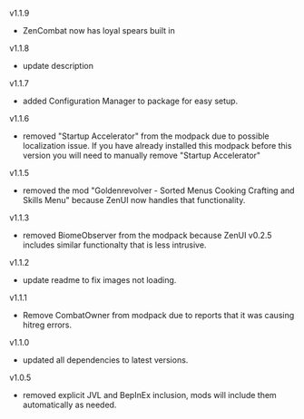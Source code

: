 v1.1.9
- ZenCombat now has loyal spears built in

v1.1.8
- update description

v1.1.7
- added Configuration Manager to package for easy setup.

v1.1.6
- removed "Startup Accelerator" from the modpack due to possible localization issue.  If you have already installed this modpack before this version you will need to manually remove "Startup Accelerator"

v1.1.5
- removed the mod "Goldenrevolver - Sorted Menus Cooking Crafting and Skills Menu" because ZenUI now handles that functionality.

v1.1.3
- removed BiomeObserver from the modpack because ZenUI v0.2.5 includes similar functionalty that is less intrusive.
 
v1.1.2
- update readme to fix images not loading.

v1.1.1
- Remove CombatOwner from modpack due to reports that it was causing hitreg errors.
 
v1.1.0
- updated all dependencies to latest versions.

v1.0.5
- removed explicit JVL and BepInEx inclusion, mods will include them automatically as needed. 